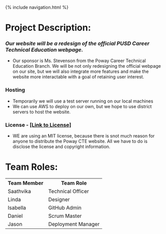 {% include navigation.html %}

# Project Description:
### _Our website will be a redesign of the official PUSD Career Technical Education webpage._

- Our sponsor is Ms. Stevenson from the Poway Career Technical Education Branch. We will be not only redesigning the official webpage on our site, but we will also integrate more features and make the website more interactable with a goal of retaining user interest.


### Hosting

- Temporarily we will use a test server running on our local machines
- We can use AWS to deploy on our own, but we hope to use district servers to host the website.

### License - [[Link to License]](https://github.com/LindaLiu1202/just_here_to_code/blob/main/LICENSE)

- WE are using an MIT license, because there is snot much reason for anyone to distribute the Poway CTE website. All we have to do is disclose the license and copyright information. 



# Team Roles:
<table>
  <tr>
    <th>Team Member</th>
    <th>Team Role</th>
  </tr>
  <tr>
    <td>Saathvika</td>
    <td>Technical Officer</td>
  </tr>
  <tr>
    <td>Linda</td>
    <td>Designer</td>
  </tr>
  <tr>
    <td>Isabella</td>
    <td>GitHub Admin</td>
  </tr>
  <tr>
    <td>Daniel</td>
    <td>Scrum Master</td>
  </tr>
  <tr>
    <td>Jason</td>
    <td>Deployment Manager</td>
  </tr>
</table>
    
 



